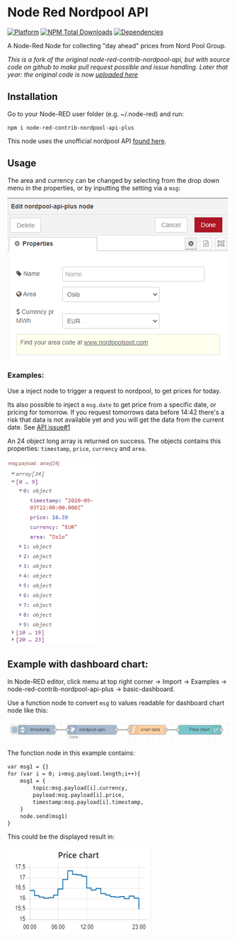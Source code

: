 # Node Red Nordpool API

[![Platform](https://img.shields.io/badge/platform-Node--RED-red)](https://nodered.org)
[![NPM Total Downloads](https://img.shields.io/npm/dt/node-red-contrib-nordpool-api-plus.svg)](https://www.npmjs.com/package/node-red-contrib-nordpool-api-plus)
[![Dependencies](https://david-dm.org/zinen/node-red-contrib-nordpool-api-plus.svg)](https://david-dm.org/zinen/node-red-contrib-nordpool-api-plus)

A Node-Red Node for collecting "day ahead" prices from Nord Pool Group.

*This is a fork of the original node-red-contrib-nordpool-api, but with source code on github to make pull request possible and issue handling. Later that year: the original code is now [uploaded here](https://github.com/Csstenersen/node-red-contrib-nordpool-api)*

## Installation
Go to your Node-RED user folder (e.g. ~/.node-red) and run:
```
npm i node-red-contrib-nordpool-api-plus
```
This node uses the unofficial nordpool API [found here](https://github.com/samuelmr/nordpool-node).

## Usage


The area and currency can be changed by selecting from the drop down menu in the properties, or by inputting the setting via a `msg`:

![](/img/example.png)

### Examples:
Use a inject node to trigger a request to nordpool, to get prices for today.

Its also possible to inject a `msg.date` to get price from a specific date, or pricing for tomorrow. If you request tomorrows data before 14:42 there's a risk that data is not available yet and you will get the data from the current date. See [API issue#1](https://github.com/samuelmr/nordpool-node/issues/1#issuecomment-316583765)

An 24 object long array is returned on success. The objects contains this properties: `timestamp`, `price`, `currency` and `area`.

![](/img/example3.png)

## Example with dashboard chart:
In Node-RED editor, click menu at top right corner -> Import -> Examples -> node-red-contrib-nordpool-api-plus -> basic-dashboard.

Use a function node to convert `msg` to values readable for dashboard chart node like this:

![](/img/example5.png)

The function node in this example contains:

````
var msg1 = {}
for (var i = 0; i<msg.payload.length;i++){
    msg1 = {
        topic:msg.payload[i].currency, 
        payload:msg.payload[i].price, 
        timestamp:msg.payload[i].timestamp,
    }
    node.send(msg1)
}
````

This could be the displayed result in:

![](/img/example6.png)
